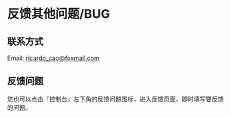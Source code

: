 # 反馈其他问题/BUG
## 联系方式
Email: ricardo_cao@foxmail.com

## 反馈问题
您也可以点击『控制台』左下角的反馈问题图标，进入反馈页面，即时填写要反馈的问题。